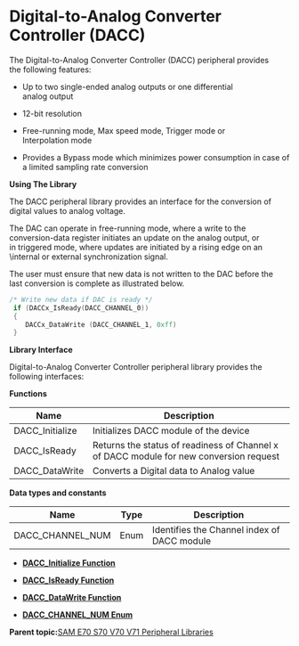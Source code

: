 # Digital-to-Analog Converter Controller \(DACC\)

The Digital-to-Analog Converter Controller \(DACC\) peripheral provides<br />the following features:

-   Up to two single-ended analog outputs or one differential<br />analog output

-   12-bit resolution

-   Free-running mode, Max speed mode, Trigger mode or<br />Interpolation mode

-   Provides a Bypass mode which minimizes power consumption in case of<br />a limited sampling rate conversion


**Using The Library**

The DACC peripheral library provides an interface for the conversion of<br />digital values to analog voltage.

The DAC can operate in free-running mode, where a write to the<br />conversion-data register initiates an update on the analog output, or<br />in triggered mode, where updates are initiated by a rising edge on an<br />\\internal or external synchronization signal.

The user must ensure that new data is not written to the DAC before the<br />last conversion is complete as illustrated below.

```c
/* Write new data if DAC is ready */
 if (DACCx_IsReady(DACC_CHANNEL_0))
 {
    DACCx_DataWrite (DACC_CHANNEL_1, 0xff)
 }
```

**Library Interface**

Digital-to-Analog Converter Controller peripheral library provides the following interfaces:

**Functions**

|Name|Description|
|----|-----------|
|DACC\_Initialize|Initializes DACC module of the device|
|DACC\_IsReady|Returns the status of readiness of Channel x of DACC module for new conversion request|
|DACC\_DataWrite|Converts a Digital data to Analog value|

**Data types and constants**

|Name|Type|Description|
|----|----|-----------|
|DACC\_CHANNEL\_NUM|Enum|Identifies the Channel index of DACC module|

-   **[DACC\_Initialize Function](GUID-1A686210-D6AD-4760-823F-BD4E1117733C.md)**  

-   **[DACC\_IsReady Function](GUID-04E09208-62E8-4591-B88F-ABB2E0082432.md)**  

-   **[DACC\_DataWrite Function](GUID-C8B67DA5-DCAD-4FBA-A2D7-30EF5B79A9A1.md)**  

-   **[DACC\_CHANNEL\_NUM Enum](GUID-30B508BB-DD64-49D8-8404-1FC649905896.md)**  


**Parent topic:**[SAM E70 S70 V70 V71 Peripheral Libraries](GUID-6E45C146-6F6D-452A-A2E2-228C3CC905D7.md)

